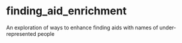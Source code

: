 # finding_aid_enrichment
An exploration of ways to enhance finding aids with names of under-represented people

